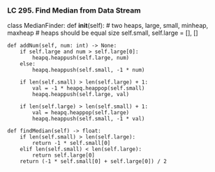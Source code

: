### LC 295. Find Median from Data Stream
class MedianFinder:
    def __init__(self):
        # two heaps, large, small, minheap, maxheap
        # heaps should be equal size
        self.small, self.large = [], []

    def addNum(self, num: int) -> None:
        if self.large and num > self.large[0]:
            heapq.heappush(self.large, num)
        else:
            heapq.heappush(self.small, -1 * num)

        if len(self.small) > len(self.large) + 1:
            val = -1 * heapq.heappop(self.small)
            heapq.heappush(self.large, val)

        if len(self.large) > len(self.small) + 1:
            val = heapq.heappop(self.large)
            heapq.heappush(self.small, -1 * val)

    def findMedian(self) -> float:
        if len(self.small) > len(self.large):
            return -1 * self.small[0]
        elif len(self.small) < len(self.large):
            return self.large[0]
        return (-1 * self.small[0] + self.large[0]) / 2